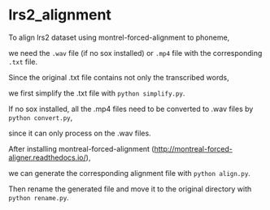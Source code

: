 # lrs2_alignment

To align lrs2 dataset using montrel-forced-alignment to phoneme,

we need the `.wav` file (if no sox installed) or `.mp4` file with the corresponding `.txt` file.

Since the original .txt file contains not only the transcribed words,

we first simplify the .txt file with `python simplify.py`.

If no sox installed, all the .mp4 files need to be converted to .wav files by `python convert.py`,

since it can only process on the .wav files.

After installing montreal-forced-alignment (http://montreal-forced-aligner.readthedocs.io/),

we can generate the corresponding alignment file with `python align.py`.

Then rename the generated file and move it to the original directory with `python rename.py`.
